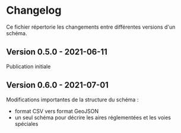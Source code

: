 # Changelog

Ce fichier répertorie les changements entre différentes versions d'un schéma.


## Version 0.5.0 - 2021-06-11

Publication initiale 

## Version 0.6.0 - 2021-07-01

Modifications importantes de la structure du schéma : 
- format CSV vers format GeoJSON
- un seul schéma pour décrire les aires réglementées et les voies spéciales 
